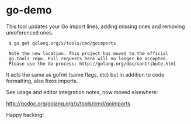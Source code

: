 # go-demo

This tool updates your Go import lines, adding missing ones and
removing unreferenced ones.

     $ go get golang.org/x/tools/cmd/goimports

     Note the new location. This project has moved to the official
     go.tools repo. Pull requests here will no longer be accepted.
     Please use the Go process: http://golang.org/doc/contribute.html

It acts the same as gofmt (same flags, etc) but in addition to code
formatting, also fixes imports.

See usage and editor integration notes, now moved elsewhere:

   http://godoc.org/golang.org/x/tools/cmd/goimports

Happy hacking!

